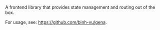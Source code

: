A frontend library that provides state management and routing out of the box.

For usage, see: https://github.com/binh-vu/gena.

